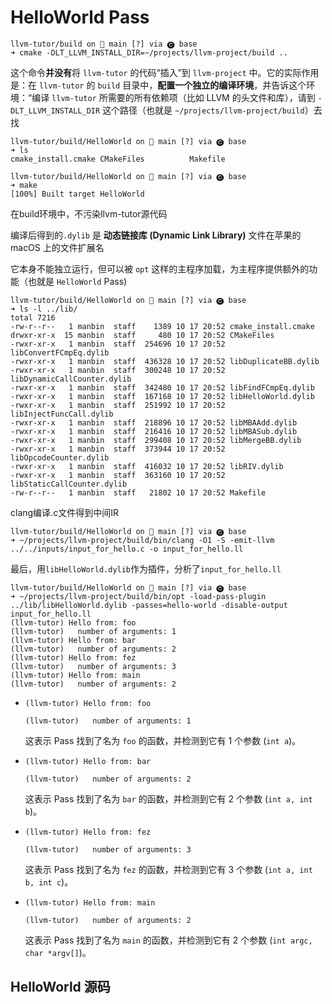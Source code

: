 # HelloWorld Pass

```shell
llvm-tutor/build on  main [?] via 🅒 base 
➜ cmake -DLT_LLVM_INSTALL_DIR=~/projects/llvm-project/build ..
```

这个命令**并没有**将 `llvm-tutor` 的代码“插入”到 `llvm-project` 中。它的实际作用是：在 `llvm-tutor` 的 `build` 目录中，**配置一个独立的编译环境**，并告诉这个环境：“编译 `llvm-tutor` 所需要的所有依赖项（比如 LLVM 的头文件和库），请到 `-DLT_LLVM_INSTALL_DIR` 这个路径（也就是 `~/projects/llvm-project/build`）去找



```shell
llvm-tutor/build/HelloWorld on  main [?] via 🅒 base 
➜ ls
cmake_install.cmake CMakeFiles          Makefile

llvm-tutor/build/HelloWorld on  main [?] via 🅒 base 
➜ make                                                         
[100%] Built target HelloWorld
```

在build环境中，不污染llvm-tutor源代码

编译后得到的`.dylib` 是 **动态链接库 (Dynamic Link Library)** 文件在苹果的 macOS 上的文件扩展名

它本身不能独立运行，但可以被 `opt` 这样的主程序加载，为主程序提供额外的功能（也就是 `HelloWorld` Pass)

```shell
llvm-tutor/build/HelloWorld on  main [?] via 🅒 base 
➜ ls -l ../lib/
total 7216
-rw-r--r--   1 manbin  staff    1389 10 17 20:52 cmake_install.cmake
drwxr-xr-x  15 manbin  staff     480 10 17 20:52 CMakeFiles
-rwxr-xr-x   1 manbin  staff  254696 10 17 20:52 libConvertFCmpEq.dylib
-rwxr-xr-x   1 manbin  staff  436328 10 17 20:52 libDuplicateBB.dylib
-rwxr-xr-x   1 manbin  staff  300248 10 17 20:52 libDynamicCallCounter.dylib
-rwxr-xr-x   1 manbin  staff  342480 10 17 20:52 libFindFCmpEq.dylib
-rwxr-xr-x   1 manbin  staff  167168 10 17 20:52 libHelloWorld.dylib
-rwxr-xr-x   1 manbin  staff  251992 10 17 20:52 libInjectFuncCall.dylib
-rwxr-xr-x   1 manbin  staff  218896 10 17 20:52 libMBAAdd.dylib
-rwxr-xr-x   1 manbin  staff  216416 10 17 20:52 libMBASub.dylib
-rwxr-xr-x   1 manbin  staff  299408 10 17 20:52 libMergeBB.dylib
-rwxr-xr-x   1 manbin  staff  373944 10 17 20:52 libOpcodeCounter.dylib
-rwxr-xr-x   1 manbin  staff  416032 10 17 20:52 libRIV.dylib
-rwxr-xr-x   1 manbin  staff  363160 10 17 20:52 libStaticCallCounter.dylib
-rw-r--r--   1 manbin  staff   21802 10 17 20:52 Makefile
```



clang编译.c文件得到中间IR

```shell
llvm-tutor/build/HelloWorld on  main [?] via 🅒 base 
➜ ~/projects/llvm-project/build/bin/clang -O1 -S -emit-llvm ../../inputs/input_for_hello.c -o input_for_hello.ll
```



最后，用`libHelloWorld.dylib`作为插件，分析了`input_for_hello.ll`

```shell
llvm-tutor/build/HelloWorld on  main [?] via 🅒 base 
➜ ~/projects/llvm-project/build/bin/opt -load-pass-plugin ../lib/libHelloWorld.dylib -passes=hello-world -disable-output input_for_hello.ll
(llvm-tutor) Hello from: foo
(llvm-tutor)   number of arguments: 1
(llvm-tutor) Hello from: bar
(llvm-tutor)   number of arguments: 2
(llvm-tutor) Hello from: fez
(llvm-tutor)   number of arguments: 3
(llvm-tutor) Hello from: main
(llvm-tutor)   number of arguments: 2
```

- `(llvm-tutor) Hello from: foo`

  `(llvm-tutor)   number of arguments: 1`

  这表示 Pass 找到了名为 `foo` 的函数，并检测到它有 1 个参数 (`int a`)。

- `(llvm-tutor) Hello from: bar`

  `(llvm-tutor)   number of arguments: 2`

  这表示 Pass 找到了名为 `bar` 的函数，并检测到它有 2 个参数 (`int a, int b`)。

- `(llvm-tutor) Hello from: fez`

  `(llvm-tutor)   number of arguments: 3`

  这表示 Pass 找到了名为 `fez` 的函数，并检测到它有 3 个参数 (`int a, int b, int c`)。

- `(llvm-tutor) Hello from: main`

  `(llvm-tutor)   number of arguments: 2`

  这表示 Pass 找到了名为 `main` 的函数，并检测到它有 2 个参数 (`int argc, char *argv[]`)。



## HelloWorld 源码